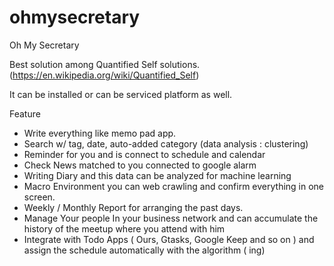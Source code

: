 # ohmysecretary
Oh My Secretary


Best solution among Quantified Self solutions. (https://en.wikipedia.org/wiki/Quantified_Self)

It can be installed or can be serviced platform as well.

Feature
 - Write everything like memo pad app.
 - Search w/ tag, date, auto-added category (data analysis : clustering)
 - Reminder for you and is connect to schedule and calendar 
 - Check News matched to you connected to google alarm
 - Writing Diary and this data can be analyzed for machine learning
 - Macro Environment you can web crawling and confirm everything in one screen.
 - Weekly / Monthly Report for arranging the past days.
 - Manage Your people In your business network and can accumulate the history of the meetup where you attend with him
 - Integrate with Todo Apps ( Ours, Gtasks, Google Keep and so on )  and assign the schedule automatically with the algorithm ( ing)

